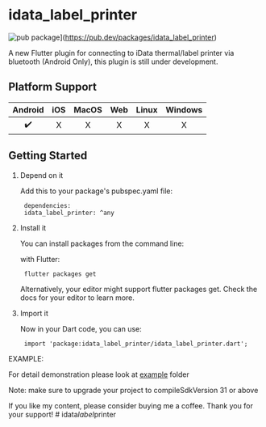 # idata_label_printer

![pub package](https://img.shields.io/pub/v/idata_label_printer.svg)](<https://pub.dev/packages/idata_label_printer>)

A new Flutter plugin for connecting to iData thermal/label printer via bluetooth (Android Only), this plugin is still under development.

## Platform Support

| Android | iOS | MacOS | Web | Linux | Windows |
| :-----: | :-: | :---: | :-: | :---: | :-----: |
|   ✔️    | ️X  |  ️X   | ️X  |  ️X   |   ️X    |

## Getting Started

1. Depend on it

    Add this to your package's pubspec.yaml file:

        dependencies:
        idata_label_printer: ^any

2. Install it

    You can install packages from the command line:

    with Flutter:

        flutter packages get

    Alternatively, your editor might support flutter packages get. Check the docs for your editor to learn more.

3. Import it

    Now in your Dart code, you can use:

        import 'package:idata_label_printer/idata_label_printer.dart';

EXAMPLE:

For detail demonstration please look at [example](https://github.com/Sathish0225/idata_label_printer/tree/master/example) folder

Note: make sure to upgrade your project to compileSdkVersion 31 or above

If you like my content, please consider buying me a coffee. Thank you for your support!
#   i d a t a _ l a b e l _ p r i n t e r  
 